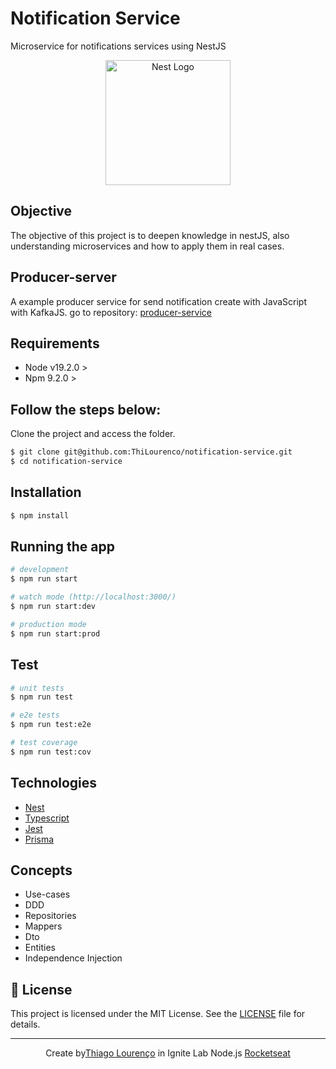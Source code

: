 # Notification Service

Microservice for notifications services using NestJS

<p align="center">
  <a href="http://nestjs.com/" target="blank"><img src="https://nestjs.com/img/logo-small.svg" width="200" alt="Nest Logo" /></a>
</p>

## Objective

The objective of this project is to deepen knowledge in nestJS, also understanding microservices and how to apply them in real cases.

## Producer-server 
A example producer service for send notification create with JavaScript with KafkaJS.
go to repository: [producer-service](https://github.com/ThiLourenco/producer-service)

## Requirements

 - Node v19.2.0 >
 - Npm 9.2.0 >

## Follow the steps below:

 Clone the project and access the folder.

```bash
$ git clone git@github.com:ThiLourenco/notification-service.git
$ cd notification-service
```

## Installation

```bash
$ npm install
```

## Running the app

```bash
# development
$ npm run start

# watch mode (http://localhost:3000/)
$ npm run start:dev

# production mode
$ npm run start:prod
```

## Test

```bash
# unit tests
$ npm run test

# e2e tests
$ npm run test:e2e

# test coverage
$ npm run test:cov
```


## Technologies

- [Nest](https://nestjs.com/)
- [Typescript](https://www.typescriptlang.org/)
- [Jest](https://jestjs.io/)
- [Prisma](https://www.prisma.io/)


## Concepts

 - Use-cases
 - DDD
 - Repositories
 - Mappers
 - Dto
 - Entities
 - Independence Injection

 ## 📝 License

This project is licensed under the MIT License. See the [LICENSE](LICENSE.md) file for details.

---

<p align="center">Create by<a href="https://github.com/thilourenco">Thiago Lourenço</a> in Ignite Lab Node.js <a href="https://github.com/rocketseat">Rocketseat</a></p>